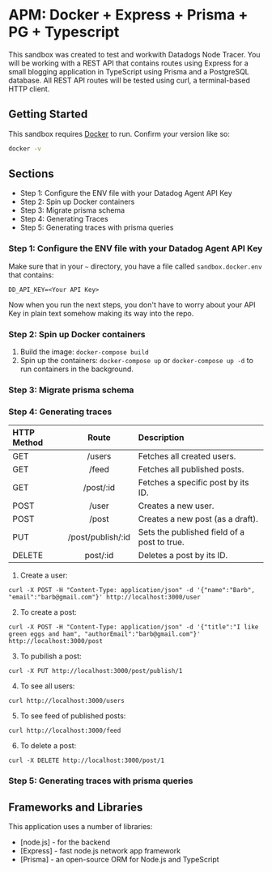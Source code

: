 # APM: Docker + Express + Prisma + PG + Typescript

This sandbox was created to test and workwith Datadogs Node Tracer. You will be working with a REST API that contains routes using Express for a small blogging application in TypeScript using Prisma and a PostgreSQL database. All REST API routes will be tested using curl, a terminal-based HTTP client.

## Getting Started
This sandbox requires [Docker](https://docs.docker.com/get-docker/) to run.
Confirm your version like so:

```sh
docker -v
```

## Sections

- Step 1: Configure the ENV file with your Datadog Agent API Key 
- Step 2: Spin up Docker containers
- Step 3: Migrate prisma schema
- Step 4: Generating Traces
- Step 5: Generating traces with prisma queries

### Step 1: Configure the ENV file with your Datadog Agent API Key 

Make sure that in your `~` directory, you have a file called `sandbox.docker.env` that contains:

```
DD_API_KEY=<Your API Key>
```

Now when you run the next steps, you don't have to worry about your API Key in plain text somehow making its way into the repo.


### Step 2: Spin up Docker containers

1. Build the image: `docker-compose build`
2. Spin up the containers: `docker-compose up` or `docker-compose up -d` to run containers in the background.

### Step 3: Migrate prisma schema

### Step 4: Generating traces

| HTTP Method  | Route         | Description |
| :-------------|:-------------:|:------------------|
| GET          | /users             | Fetches all created users. |
| GET          | /feed              | Fetches all published posts. |
| GET          | /post/:id          | Fetches a specific post by its ID. |
| POST         | /user              | Creates a new user. |
| POST         | /post              | Creates a new post (as a draft). |
| PUT          | /post/publish/:id  | Sets the published field of a post to true. |
| DELETE       | post/:id           | Deletes a post by its ID. |


1. Create a user:

```
curl -X POST -H "Content-Type: application/json" -d '{"name":"Barb", "email":"barb@gmail.com"}' http://localhost:3000/user
```

2. To create a post:

```
curl -X POST -H "Content-Type: application/json" -d '{"title":"I like green eggs and ham", "authorEmail":"barb@gmail.com"}' http://localhost:3000/post
```

3. To pubilish a post:

```
curl -X PUT http://localhost:3000/post/publish/1
```

4. To see all users:

```
curl http://localhost:3000/users
```

5. To see feed of published posts:

```
curl http://localhost:3000/feed
```

6. To delete a post: 

```
curl -X DELETE http://localhost:3000/post/1
```

### Step 5: Generating traces with prisma queries

## Frameworks and Libraries

This application uses a number of libraries:
- [node.js] - for the backend
- [Express] - fast node.js network app framework
- [Prisma] - an open-source ORM for Node.js and TypeScript